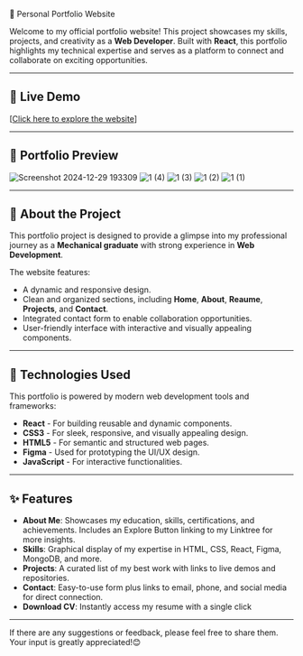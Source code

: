 🌟 Personal Portfolio Website 

Welcome to my official portfolio website! This project showcases my skills, projects, and creativity as a **Web Developer**. Built with **React**, this portfolio highlights my technical expertise and serves as a platform to connect and collaborate on exciting opportunities.

---

## 🔗 Live Demo  
[[Click here to explore the website](https://sangalemilind-github-io.vercel.app/)] 

---
## 🚀 Portfolio Preview 

![Screenshot 2024-12-29 193309](https://github.com/user-attachments/assets/fa83b192-0444-43f1-a70b-15136e2e98c3)
![1 (4)](https://github.com/user-attachments/assets/b7927141-c375-4e97-9c11-e6f59dd20f1b)
![1 (3)](https://github.com/user-attachments/assets/b0ceedc8-c68d-40cb-9f44-b92af6094a6b)
![1 (2)](https://github.com/user-attachments/assets/767d1434-021e-4684-8c22-767a0de606cd)
![1 (1)](https://github.com/user-attachments/assets/28377d82-d45f-4bf6-aa3c-30804aa7de63)

---
## 📜 About the Project  
This portfolio project is designed to provide a glimpse into my professional journey as a **Mechanical graduate** with strong experience in **Web Development**.  

The website features:  
- A dynamic and responsive design.  
- Clean and organized sections, including **Home**, **About**, **Reaume**, **Projects**, and **Contact**.  
- Integrated contact form to enable collaboration opportunities.  
- User-friendly interface with interactive and visually appealing components.

---

## 🚀 Technologies Used  
This portfolio is powered by modern web development tools and frameworks:  

- **React** - For building reusable and dynamic components.  
- **CSS3** - For sleek, responsive, and visually appealing design.  
- **HTML5** - For semantic and structured web pages.  
- **Figma** - Used for prototyping the UI/UX design.  
- **JavaScript** - For interactive functionalities.  

---

## ✨ Features  
- **About Me**: Showcases my education, skills, certifications, and achievements. Includes an Explore Button linking to my Linktree for more insights.
- **Skills**: Graphical display of my expertise in HTML, CSS, React, Figma, MongoDB, and more.
- **Projects**: A curated list of my best work with links to live demos and repositories.
- **Contact**: Easy-to-use form plus links to email, phone, and social media for direct connection.
- **Download CV**: Instantly access my resume with a single click 
---

If there are any suggestions or feedback, please feel free to share them. 
Your input is greatly appreciated!😊

